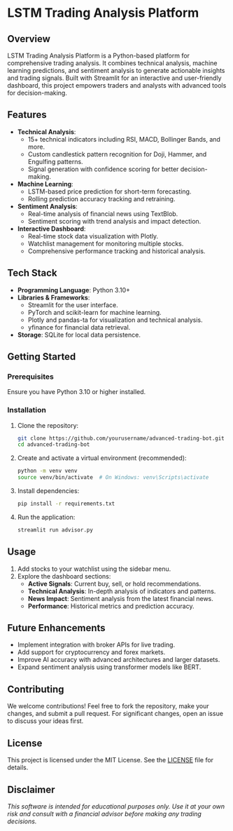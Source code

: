 # LSTM Trading Analysis Platform

## Overview
LSTM Trading Analysis Platform is a Python-based platform for comprehensive trading analysis. It combines technical analysis, machine learning predictions, and sentiment analysis to generate actionable insights and trading signals. Built with Streamlit for an interactive and user-friendly dashboard, this project empowers traders and analysts with advanced tools for decision-making.

## Features
- **Technical Analysis**:
  - 15+ technical indicators including RSI, MACD, Bollinger Bands, and more.
  - Custom candlestick pattern recognition for Doji, Hammer, and Engulfing patterns.
  - Signal generation with confidence scoring for better decision-making.
- **Machine Learning**:
  - LSTM-based price prediction for short-term forecasting.
  - Rolling prediction accuracy tracking and retraining.
- **Sentiment Analysis**:
  - Real-time analysis of financial news using TextBlob.
  - Sentiment scoring with trend analysis and impact detection.
- **Interactive Dashboard**:
  - Real-time stock data visualization with Plotly.
  - Watchlist management for monitoring multiple stocks.
  - Comprehensive performance tracking and historical analysis.

## Tech Stack
- **Programming Language**: Python 3.10+
- **Libraries & Frameworks**:
  - Streamlit for the user interface.
  - PyTorch and scikit-learn for machine learning.
  - Plotly and pandas-ta for visualization and technical analysis.
  - yfinance for financial data retrieval.
- **Storage**: SQLite for local data persistence.

## Getting Started
### Prerequisites
Ensure you have Python 3.10 or higher installed.

### Installation
1. Clone the repository:
   ```bash
   git clone https://github.com/yourusername/advanced-trading-bot.git
   cd advanced-trading-bot
   ```
2. Create and activate a virtual environment (recommended):
   ```bash
   python -m venv venv
   source venv/bin/activate  # On Windows: venv\Scripts\activate
   ```
3. Install dependencies:
   ```bash
   pip install -r requirements.txt
   ```
4. Run the application:
   ```bash
   streamlit run advisor.py
   ```

## Usage
1. Add stocks to your watchlist using the sidebar menu.
2. Explore the dashboard sections:
   - **Active Signals**: Current buy, sell, or hold recommendations.
   - **Technical Analysis**: In-depth analysis of indicators and patterns.
   - **News Impact**: Sentiment analysis from the latest financial news.
   - **Performance**: Historical metrics and prediction accuracy.

## Future Enhancements
- Implement integration with broker APIs for live trading.
- Add support for cryptocurrency and forex markets.
- Improve AI accuracy with advanced architectures and larger datasets.
- Expand sentiment analysis using transformer models like BERT.

## Contributing
We welcome contributions! Feel free to fork the repository, make your changes, and submit a pull request. For significant changes, open an issue to discuss your ideas first.

## License
This project is licensed under the MIT License. See the [LICENSE](LICENSE) file for details.

## Disclaimer
*This software is intended for educational purposes only. Use it at your own risk and consult with a financial advisor before making any trading decisions.*

